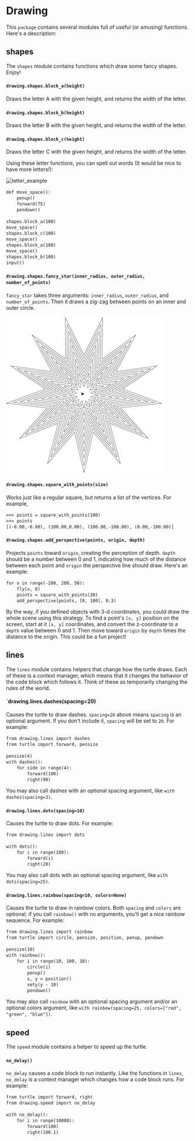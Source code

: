 # Drawing

This `package` contains several modules full of useful (or amusing) functions. Here's a description:

## shapes

The `shapes` module contains functions which draw some fancy shapes. Enjoy!

#### `drawing.shapes.block_a(height)`
Draws the letter A with the given height, and returns the width of the letter.

#### `drawing.shapes.block_b(height)`
Draws the letter B with the given height, and returns the width of the letter.

#### `drawing.shapes.block_c(height)`
Draws the letter C with the given height, and returns the width of the letter.

Using these letter functions, you can spell out words (It would be nice to have more letters!): 

![letter_example](letters.png)

    def move_space():
        penup()
        forward(75)
        pendown()

    shapes.block_a(100)
    move_space()
    shapes.block_c(100)
    move_space()
    shapes.block_a(100)
    move_space()
    shapes.block_b(100)
    input()

#### `drawing.shapes.fancy_star(inner_radius, outer_radius, number_of_points)`
`fancy_star` takes three arguments: `inner_radius`, `outer_radius`, and `number_of_points`. Then it draws
a zig-zag between points on an inner and outer circle.

![fancy star example](fancy_star.png)

#### `drawing.shapes.square_with_points(size)`
Works just like a regular square, but returns a list of the vertices. For example, 

    >>> points = square_with_points(100)
    >>> points
    [(-0.00,-0.00), (100.00,0.00), (100.00,-100.00), (0.00,-100.00)]

#### `drawing.shapes.add_perspective(points, origin, depth)`
Projects `points` toward `origin`, creating the perception of depth. `depth` should be a number between 
0 and 1, indicating how much of the distance between each point and `origin` the perspective line should draw.
Here's an example:

    for x in range(-200, 200, 50):
        fly(x, 0)
        points = square_with_points(30)
        add_perspective(points, [0, 100], 0.3)

By the way, if you defined objects with 3-d coordinates, you could draw the whole scene using
this strategy. To find a point's `[x, y]` position on the screen, start at it `[x, y]` coordinates, and 
convert the z-coordinate to a `depth` value between 0 and 1. Then move toward `origin` by `depth` times
the distance to the origin. This could be a fun project!

## lines

The `lines` module contains helpers that change how the turtle draws. Each of these is a context manager, 
which means that it changes the behavior of the code block which follows it. Think of these as temporarily
changing the rules of the world. 

#### `drawing.lines.dashes(spacing=20)
Causes the turtle to draw dashes. `spacing=20` above means `spacing` is an optional argument. If you don't 
include it, `spacing` will be set to `20`. For example: 

    from drawing.lines import dashes
    from turtle import forward, pensize

    pensize(4)
    with dashes():
        for side in range(4):
            forward(100)
            right(90)

You may also call dashes with an optional spacing argument, like `with dashes(spacing=3)`.

#### `drawing.lines.dots(spacing=10)`
Causes the turtle to draw dots. For example:

    from drawing.lines import dots

    with dots():
        for i in range(100):
            forward(i)
            right(20)

You may also call dots with an optional spacing argument, like `with dots(spacing=25)`.

#### `drawing.lines.rainbow(spacing=10, colors=None)`
Causes the turtle to draw in rainbow colors. Both `spacing` and `colors` are optional; if you call 
`rainbow()` with no arguments, you'll get a nice rainbow sequence. For example:

    from drawing.lines import rainbow
    from turtle import circle, pensize, position, penup, pendown

    pensize(10)
    with rainbow():
        for i in range(10, 100, 10):
            circle(i)
            penup()
            x, y = position()
            sety(y - 10)
            pendown()

You may also call `rainbow` with an optional spacing argument and/or an optional colors argument, 
like `with rainbow(spacing=25, colors=["red", "green", "blue"])`.

## speed

The `speed` module contains a helper to speed up the turtle.

#### `no_delay()`

`no_delay` causes a code block to run instantly. Like the functions in `lines`, `no_delay`
is a context manager which changes how a code block runs. For example: 

    from turtle import forward, right
    from drawing.speed import no_delay

    with no_delay():
        for i in range(10000):
            forward(100)
            right(180.1)
